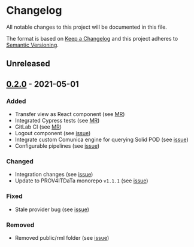 # Changelog

All notable changes to this project will be documented in this file.

The format is based on [Keep a Changelog](http://keepachangelog.com/en/1.0.0/)
and this project adheres to [Semantic Versioning](http://semver.org/spec/v2.0.0.html).

## Unreleased

## [0.2.0] - 2021-05-01

### Added

- Transfer view as React component (see [MR](https://gitlab.ilabt.imec.be/prov4itdata-dapsi/ui/-/merge_requests/1))
- Integrated Cypress tests (see [MR](https://gitlab.ilabt.imec.be/prov4itdata-dapsi/ui/-/merge_requests/2))
- GitLab CI (see [MR](https://gitlab.ilabt.imec.be/prov4itdata-dapsi/ui/-/merge_requests/5))
- Logout component (see [issue](https://gitlab.ilabt.imec.be/prov4itdata-dapsi/ui/-/issues/19))
- Integrate custom Comunica engine for querying Solid POD (see [issue](https://gitlab.ilabt.imec.be/prov4itdata-dapsi/ui/-/issues/23))
- Configurable pipelines (see [issue](https://gitlab.ilabt.imec.be/prov4itdata-dapsi/ui/-/issues/24))

### Changed

- Integration changes (see [issue](https://gitlab.ilabt.imec.be/prov4itdata-dapsi/ui/-/issues/18))
- Update to PROV4ITDaTa monorepo `v1.1.1` (see [issue](https://gitlab.ilabt.imec.be/prov4itdata-dapsi/ui/-/issues/28))

### Fixed

- Stale provider bug (see [issue](https://gitlab.ilabt.imec.be/prov4itdata-dapsi/ui/-/issues/26))

### Removed

- Removed public/rml folder (see [issue](https://gitlab.ilabt.imec.be/prov4itdata-dapsi/ui/-/issues/6))


[0.2.0]: https://gitlab.ilabt.imec.be/prov4itdata-dapsi/ui/-/compare/v0.1.0...v0.2.0
[0.1.0]: https://gitlab.ilabt.imec.be/prov4itdata-dapsi/ui/-/tags/v0.1.0